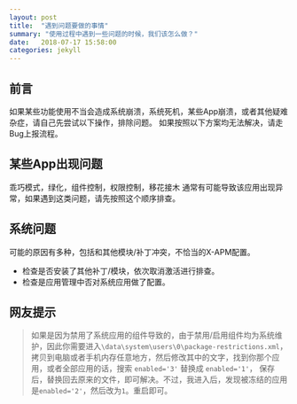 ```yaml
---
layout: post
title:  "遇到问题要做的事情"
summary: "使用过程中遇到一些问题的时候，我们该怎么做？"
date:   2018-07-17 15:58:00
categories: jekyll
---
```

<!-- more -->

## 前言
如果某些功能使用不当会造成系统崩溃，系统死机，某些App崩溃，或者其他疑难杂症，请自己先尝试以下操作，排除问题。
如果按照以下方案均无法解决，请走Bug上报流程。

## 某些App出现问题
乖巧模式，绿化，组件控制，权限控制，移花接木 通常有可能导致该应用出现异常，如果遇到这类问题，请先按照这个顺序排查。

## 系统问题
可能的原因有多种，包括和其他模块/补丁冲突，不恰当的X-APM配置。
* 检查是否安装了其他补丁/模块，依次取消激活进行排查。
* 检查是应用管理中否对系统应用做了配置。

## 网友提示
> 如果是因为禁用了系统应用的组件导致的，由于禁用/启用组件均为系统维护，因此你需要进入`\data\system\users\0\package-restrictions.xml`，
拷贝到电脑或者手机内存任意地方，然后修改其中的文字，找到你那个应用，或者全部应用的话，搜索 `enabled='3'` 替换成 `enabled='1'`，
保存后，替换回去原来的文件，即可解决。不过，我进入后，发现被冻结的应用是`enabled='2'`，然后改为`1`。重启即可。
